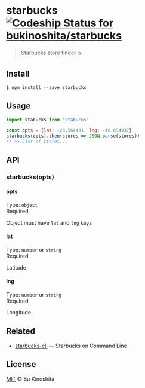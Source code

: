 # starbucks [![Codeship Status for bukinoshita/starbucks](https://app.codeship.com/projects/2b359a90-0441-0135-d36c-6adab902adfa/status?branch=master)](https://app.codeship.com/projects/213418)

> Starbucks store finder :coffee:

## Install
```
$ npm install --save starbucks
```

## Usage
```js
import stabucks from 'stabucks'

const opts = {lat: -23.564431, lng: -46.654937}
starbucks(opts).then(stores => JSON.parse(stores))
// => List of stores...
```

## API
### starbucks(opts)

#### opts
Type: `object`<br/>
Required<br/>

Object must have `lat` and `lng` keys

#### lat
Type: `number` or `string`<br/>
Required

Latitude

#### lng
Type: `number` or `string`<br/>
Required

Longitude

## Related
- [starbucks-cli](https://github.com/bukinoshita/starbucks-cli) — Starbucks on Command Line

## License
[MIT](https://github.com/bukinoshita/starbucks/blob/master/LICENSE) &copy; Bu Kinoshita
